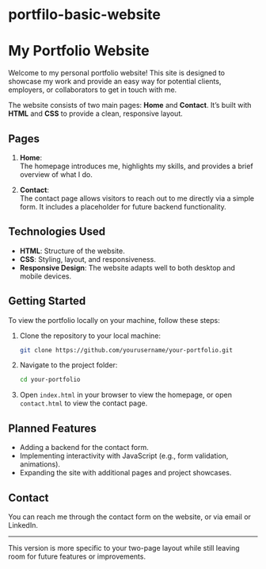 # portfilo-basic-website

# My Portfolio Website

Welcome to my personal portfolio website! This site is designed to showcase my work and provide an easy way for potential clients, employers, or collaborators to get in touch with me.

The website consists of two main pages: **Home** and **Contact**. It’s built with **HTML** and **CSS** to provide a clean, responsive layout.

## Pages

1. **Home**:  
   The homepage introduces me, highlights my skills, and provides a brief overview of what I do.
   
2. **Contact**:  
   The contact page allows visitors to reach out to me directly via a simple form. It includes a placeholder for future backend functionality.

## Technologies Used

- **HTML**: Structure of the website.
- **CSS**: Styling, layout, and responsiveness.
- **Responsive Design**: The website adapts well to both desktop and mobile devices.

## Getting Started

To view the portfolio locally on your machine, follow these steps:

1. Clone the repository to your local machine:
   ```bash
   git clone https://github.com/yourusername/your-portfolio.git
   ```

2. Navigate to the project folder:
   ```bash
   cd your-portfolio
   ```

3. Open `index.html` in your browser to view the homepage, or open `contact.html` to view the contact page.

## Planned Features

- Adding a backend for the contact form.
- Implementing interactivity with JavaScript (e.g., form validation, animations).
- Expanding the site with additional pages and project showcases.

## Contact

You can reach me through the contact form on the website, or via email or LinkedIn.

---

This version is more specific to your two-page layout while still leaving room for future features or improvements.
